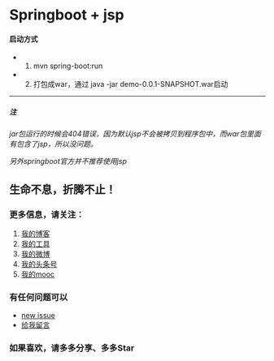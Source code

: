 # Springboot + jsp
#### 启动方式

- 1. mvn spring-boot:run
- 2. 打包成war，通过 java -jar demo-0.0.1-SNAPSHOT.war启动
    
---
##### 注
*jar包运行的时候会404错误，因为默认jsp不会被拷贝到程序包中，而war包里面有包含了jsp，所以没问题。*

*另外springboot官方并不推荐使用jsp*

## 生命不息，折腾不止！
### 更多信息，请关注：
1. [我的博客](http://www.zhyd.me)
2. [我的工具](http://tool.zhyd.me)
3. [我的微博](http://weibo.com/211230415)
4. [我的头条号](http://www.toutiao.com/c/user/3286958681/)
5. [我的mooc](http://www.imooc.com/u/1175248/articles)

### 有任何问题可以
- [new issue](https://github.com/zhangyd-c/springboot/issues)
- [给我留言](http://www.zhyd.me/guestbook)

### 如果喜欢，请多多分享、多多Star